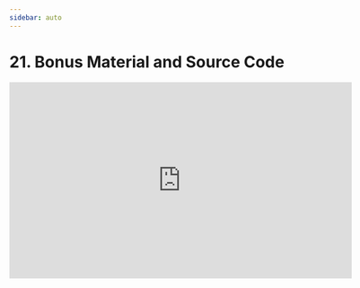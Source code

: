```yaml
---
sidebar: auto
---
```


# 21. Bonus Material and Source Code

<iframe width="610" height="350"
  sandbox="allow-same-origin allow-scripts allow-popups"
  src="https://diode.zone/videos/embed/joBD4K2Tkt88DgL5UyyVDM?title=0&warningTitle=0&peertubeLink=0"
  frameborder="0" allowfullscreen>
</iframe>
